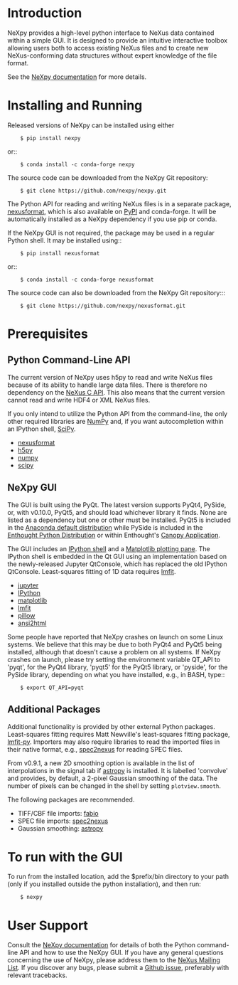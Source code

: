 Introduction
============
NeXpy provides a high-level python interface to NeXus data contained within a 
simple GUI. It is designed to provide an intuitive interactive toolbox allowing 
users both to access existing NeXus files and to create new NeXus-conforming 
data structures without expert knowledge of the file format.

See the [NeXpy documentation](http://nexpy.github.io/nexpy) for more details.

Installing and Running
======================
Released versions of NeXpy can be installed using either

```
    $ pip install nexpy
```

or::

```
    $ conda install -c conda-forge nexpy
```

The source code can be downloaded from the NeXpy Git repository:

```
    $ git clone https://github.com/nexpy/nexpy.git
```


The Python API for reading and writing NeXus files is in a separate package, [nexusformat](https://github.com/nexpy/nexusformat), which is also available on [PyPI](https://pypi.python.org/pypi/nexusformat/) and conda-forge. It will be automatically installed as a NeXpy dependency if you use pip or conda. 

If the NeXpy GUI is not required, the package may be used in a regular Python shell. It may be installed using:: 

```
    $ pip install nexusformat
```

or::

```
    $ conda install -c conda-forge nexusformat
```

The source code can also be downloaded from the NeXpy Git repository:::

```
    $ git clone https://github.com/nexpy/nexusformat.git
```

Prerequisites
=============
Python Command-Line API
-----------------------
The current version of NeXpy uses h5py to read and write NeXus files because
of its ability to handle large data files. There is therefore no dependency 
on the [NeXus C API](http://download.nexusformat.org/doc/html/napi.html). 
This also means that the current version cannot read and write HDF4 or XML 
NeXus files.

If you only intend to utilize the Python API from the command-line, the only 
other required libraries are [NumPy](http://numpy.org) and, if you want
autocompletion within an IPython shell, [SciPy](http://scipy.org).

* [nexusformat](https://github.com/nexpy/nexusformat)
* [h5py](https://www.h5py.org)
* [numpy](https://numpy.org/)
* [scipy](https://scipy.org/)

NeXpy GUI
---------
The GUI is built using the PyQt. The latest version supports PyQt4, PySide, or, 
with v0.10.0, PyQt5, and should load whichever library it finds. None are 
listed as a dependency but one or other must be installed. PyQt5 is included in 
the 
[Anaconda default distribution](https://store.continuum.io/cshop/anaconda/) 
while PySide is included in the 
[Enthought Python Distribution](http://www.enthought.com) or within Enthought's 
[Canopy Application](https://www.enthought.com/products/canopy/).

The GUI includes an [IPython shell](http://ipython.org/) and a 
[Matplotlib plotting pane](http://matplotlib.sourceforge.net). The IPython shell 
is embedded in the Qt GUI using an implementation based on the newly-released
Jupyter QtConsole, which has replaced the old IPython QtConsole. Least-squares
fitting of 1D data requires [lmfit](https://lmfit.github.io/lmfit-py/).
          
* [jupyter](https://jupyter.org/)
* [IPython](https://ipython.org/)
* [matplotlib](https://matplotlib.sourceforge.net/)
* [lmfit](https://lmfit.github.io/lmfit-py/)
* [pillow](https://pillow.readthedocs.io/)
* [ansi2html](https://pypi.org/project/ansi2html/)

Some people have reported that NeXpy crashes on launch on some Linux systems.
We believe that this may be due to both PyQt4 and PyQt5 being installed,
although that doesn't cause a problem on all systems. If NeXpy crashes on
launch, please try setting the environment variable QT_API to 'pyqt', for the 
PyQt4 library, 'pyqt5' for the PyQt5 library, or 'pyside', for the PySide 
library, depending on what you have installed, e.g., in BASH, type::

```
    $ export QT_API=pyqt
```

Additional Packages
-------------------
Additional functionality is provided by other external Python packages. 
Least-squares fitting requires Matt Newville's least-squares fitting package, 
[lmfit-py](http://newville.github.io/lmfit-py). Importers may also require 
libraries to read the imported files in their native format, e.g., 
[spec2nexus](http://spec2nexus.readthedocs.org/) for reading SPEC files. 

From v0.9.1, a new 2D smoothing option is available in the list of 
interpolations in the signal tab if [astropy](<http://www.astropy.org>)
is installed. It is labelled 'convolve' and provides, by default, a 
2-pixel Gaussian smoothing of the data. The number of pixels can be 
changed in the shell by setting `plotview.smooth`.

The following packages are recommended.

* TIFF/CBF file imports: [fabio](https://github.com/silx-kit/fabio)
* SPEC file imports: [spec2nexus](http://spec2nexus.readthedocs.org/)
* Gaussian smoothing: [astropy](http://www.astropy.org)

To run with the GUI
===================

To run from the installed location, add the $prefix/bin directory to your path
(only if you installed outside the python installation), and then run:

```
    $ nexpy
```

User Support
============
Consult the [NeXpy documentation](http://nexpy.github.io/nexpy) for details 
of both the Python command-line API and how to use the NeXpy GUI. If you have 
any general questions concerning the use of NeXpy, please address 
them to the 
[NeXus Mailing List](http://download.nexusformat.org/doc/html/mailinglist.html). 
If you discover any bugs, please submit a 
[Github issue](https://github.com/nexpy/nexpy/issues), preferably with relevant 
tracebacks.
